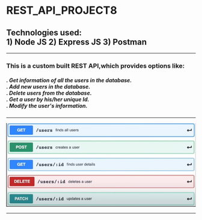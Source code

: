 # REST_API_PROJECT8

<h2>
Technologies used:
<br>
1) Node JS
2) Express JS
3) Postman
  
</h2>
<hr>


<h3>This is a custom built REST API,which provides options like:</h3>

<h5>. Get information of all the users in the database. <br>
. Add new users in the database. <br>
. Delete users from the database. <br>
. Get a user by his/her unique Id. <br>
. Modify the user's information. <br>
</h5>
<hr>
<p align="center">
  <img src="REST_API_pic.jpg"/>
</p>

<hr>

